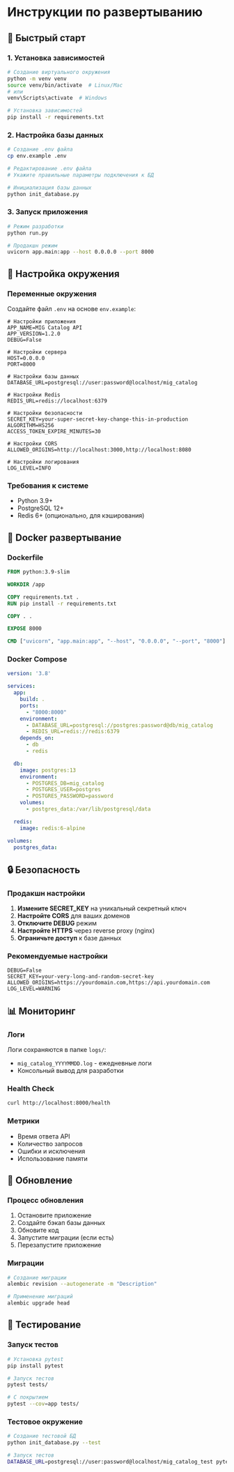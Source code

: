 # Инструкции по развертыванию

## 🚀 Быстрый старт

### 1. Установка зависимостей

```bash
# Создание виртуального окружения
python -m venv venv
source venv/bin/activate  # Linux/Mac
# или
venv\Scripts\activate  # Windows

# Установка зависимостей
pip install -r requirements.txt
```

### 2. Настройка базы данных

```bash
# Создание .env файла
cp env.example .env

# Редактирование .env файла
# Укажите правильные параметры подключения к БД

# Инициализация базы данных
python init_database.py
```

### 3. Запуск приложения

```bash
# Режим разработки
python run.py

# Продакшн режим
uvicorn app.main:app --host 0.0.0.0 --port 8000
```

## 🔧 Настройка окружения

### Переменные окружения

Создайте файл `.env` на основе `env.example`:

```env
# Настройки приложения
APP_NAME=MIG Catalog API
APP_VERSION=1.2.0
DEBUG=False

# Настройки сервера
HOST=0.0.0.0
PORT=8000

# Настройки базы данных
DATABASE_URL=postgresql://user:password@localhost/mig_catalog

# Настройки Redis
REDIS_URL=redis://localhost:6379

# Настройки безопасности
SECRET_KEY=your-super-secret-key-change-this-in-production
ALGORITHM=HS256
ACCESS_TOKEN_EXPIRE_MINUTES=30

# Настройки CORS
ALLOWED_ORIGINS=http://localhost:3000,http://localhost:8080

# Настройки логирования
LOG_LEVEL=INFO
```

### Требования к системе

- Python 3.9+
- PostgreSQL 12+
- Redis 6+ (опционально, для кэширования)

## 🐳 Docker развертывание

### Dockerfile

```dockerfile
FROM python:3.9-slim

WORKDIR /app

COPY requirements.txt .
RUN pip install -r requirements.txt

COPY . .

EXPOSE 8000

CMD ["uvicorn", "app.main:app", "--host", "0.0.0.0", "--port", "8000"]
```

### Docker Compose

```yaml
version: '3.8'

services:
  app:
    build: .
    ports:
      - "8000:8000"
    environment:
      - DATABASE_URL=postgresql://postgres:password@db/mig_catalog
      - REDIS_URL=redis://redis:6379
    depends_on:
      - db
      - redis

  db:
    image: postgres:13
    environment:
      - POSTGRES_DB=mig_catalog
      - POSTGRES_USER=postgres
      - POSTGRES_PASSWORD=password
    volumes:
      - postgres_data:/var/lib/postgresql/data

  redis:
    image: redis:6-alpine

volumes:
  postgres_data:
```

## 🔒 Безопасность

### Продакшн настройки

1. **Измените SECRET_KEY** на уникальный секретный ключ
2. **Настройте CORS** для ваших доменов
3. **Отключите DEBUG** режим
4. **Настройте HTTPS** через reverse proxy (nginx)
5. **Ограничьте доступ** к базе данных

### Рекомендуемые настройки

```env
DEBUG=False
SECRET_KEY=your-very-long-and-random-secret-key
ALLOWED_ORIGINS=https://yourdomain.com,https://api.yourdomain.com
LOG_LEVEL=WARNING
```

## 📊 Мониторинг

### Логи

Логи сохраняются в папке `logs/`:
- `mig_catalog_YYYYMMDD.log` - ежедневные логи
- Консольный вывод для разработки

### Health Check

```bash
curl http://localhost:8000/health
```

### Метрики

- Время ответа API
- Количество запросов
- Ошибки и исключения
- Использование памяти

## 🔄 Обновление

### Процесс обновления

1. Остановите приложение
2. Создайте бэкап базы данных
3. Обновите код
4. Запустите миграции (если есть)
5. Перезапустите приложение

### Миграции

```bash
# Создание миграции
alembic revision --autogenerate -m "Description"

# Применение миграций
alembic upgrade head
```

## 🧪 Тестирование

### Запуск тестов

```bash
# Установка pytest
pip install pytest

# Запуск тестов
pytest tests/

# С покрытием
pytest --cov=app tests/
```

### Тестовое окружение

```bash
# Создание тестовой БД
python init_database.py --test

# Запуск тестов
DATABASE_URL=postgresql://user:password@localhost/mig_catalog_test pytest
``` 